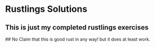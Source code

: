 # Rustlings Solutions

## This is just my completed rustlings exercises

## No Claim that this is good rust in any way! but it does at least work. 
